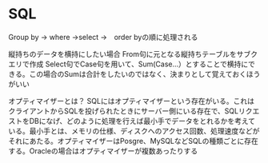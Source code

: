 # SQL
Group by → where →select →　order byの順に処理される

縦持ちのデータを横持にしたい場合
From句に元となる縦持ちテーブルをサブクエリで作成
Select句でCase句を用いて、Sum(Case…）とすることで横持にできる。この場合のSumは合計をしたいのではなく、決まりとして覚えておくほうがいい

オプティマイザーとは？
SQLにはオプティマイザーという存在がいる。これはクライアントからSQLを投げられたときにサーバー側にいる存在で、SQLリクエストをDBになげ、どのように処理を行えば最小手でデータをとれるかを考えている。最小手とは、メモリの仕様、ディスクへのアクセス回数、処理速度などがそれにあたる。オプティマイザーはPosgre、MySQLなどSQLの種類ごとに存在する。Oracleの場合はオプティマイザーが複数あったりする
